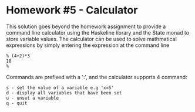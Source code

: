 # Homework #5 - Calculator

This solution goes beyond the homework assignment to provide a command line calculator using the Haskeline library and the State monad to store variable values. The calculator can be used to solve mathmatical expressions by simply entering the expression at the command line
```
% (4+2)*3
18
%
```

Commands are prefixed with a ':', and the calculator supports 4 command:
```
s - set the value of a variable e.g 'x=5'
d - display all variables that have been set
u - unset a variable
q - quit
```
